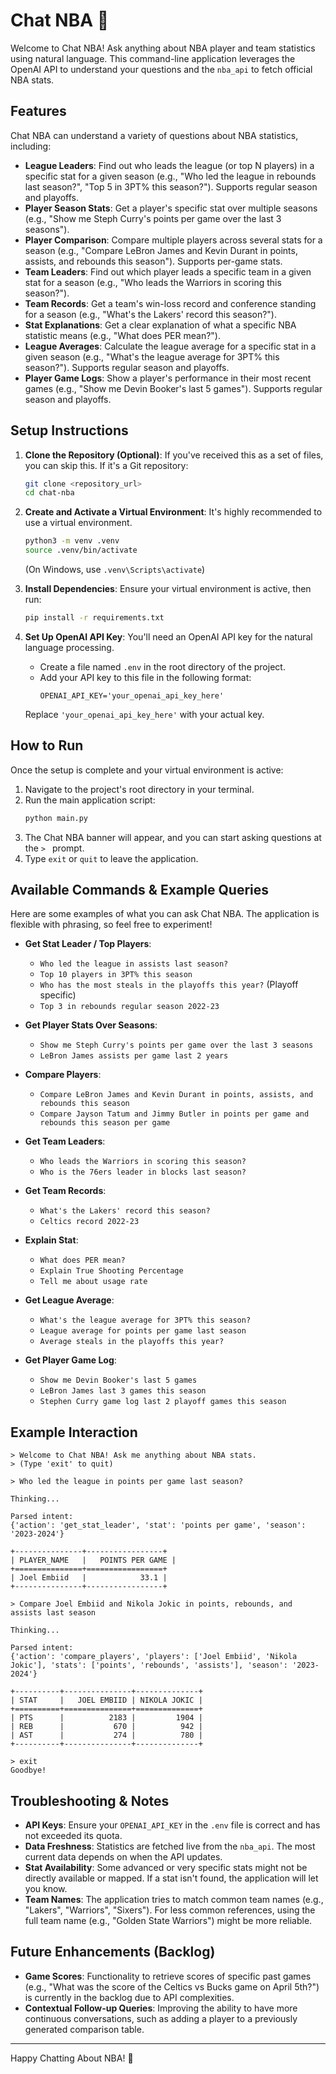 # Chat NBA 🏀

Welcome to Chat NBA! Ask anything about NBA player and team statistics using natural language.
This command-line application leverages the OpenAI API to understand your questions and the `nba_api` to fetch official NBA stats.

## Features

Chat NBA can understand a variety of questions about NBA statistics, including:

*   **League Leaders**: Find out who leads the league (or top N players) in a specific stat for a given season (e.g., "Who led the league in rebounds last season?", "Top 5 in 3PT% this season?"). Supports regular season and playoffs.
*   **Player Season Stats**: Get a player's specific stat over multiple seasons (e.g., "Show me Steph Curry's points per game over the last 3 seasons").
*   **Player Comparison**: Compare multiple players across several stats for a season (e.g., "Compare LeBron James and Kevin Durant in points, assists, and rebounds this season"). Supports per-game stats.
*   **Team Leaders**: Find out which player leads a specific team in a given stat for a season (e.g., "Who leads the Warriors in scoring this season?").
*   **Team Records**: Get a team's win-loss record and conference standing for a season (e.g., "What's the Lakers' record this season?").
*   **Stat Explanations**: Get a clear explanation of what a specific NBA statistic means (e.g., "What does PER mean?").
*   **League Averages**: Calculate the league average for a specific stat in a given season (e.g., "What's the league average for 3PT% this season?"). Supports regular season and playoffs.
*   **Player Game Logs**: Show a player's performance in their most recent games (e.g., "Show me Devin Booker's last 5 games"). Supports regular season and playoffs.

## Setup Instructions

1.  **Clone the Repository (Optional)**:
    If you've received this as a set of files, you can skip this. If it's a Git repository:
    ```bash
    git clone <repository_url>
    cd chat-nba
    ```

2.  **Create and Activate a Virtual Environment**:
    It's highly recommended to use a virtual environment.
    ```bash
    python3 -m venv .venv
    source .venv/bin/activate
    ```
    (On Windows, use `.venv\Scripts\activate`)

3.  **Install Dependencies**:
    Ensure your virtual environment is active, then run:
    ```bash
    pip install -r requirements.txt
    ```

4.  **Set Up OpenAI API Key**:
    You'll need an OpenAI API key for the natural language processing.
    *   Create a file named `.env` in the root directory of the project.
    *   Add your API key to this file in the following format:
        ```env
        OPENAI_API_KEY='your_openai_api_key_here'
        ```
    Replace `'your_openai_api_key_here'` with your actual key.

## How to Run

Once the setup is complete and your virtual environment is active:

1.  Navigate to the project's root directory in your terminal.
2.  Run the main application script:
    ```bash
    python main.py
    ```
3.  The Chat NBA banner will appear, and you can start asking questions at the `> ` prompt.
4.  Type `exit` or `quit` to leave the application.

## Available Commands & Example Queries

Here are some examples of what you can ask Chat NBA. The application is flexible with phrasing, so feel free to experiment!

*   **Get Stat Leader / Top Players**:
    *   `Who led the league in assists last season?`
    *   `Top 10 players in 3PT% this season`
    *   `Who has the most steals in the playoffs this year?` (Playoff specific)
    *   `Top 3 in rebounds regular season 2022-23`

*   **Get Player Stats Over Seasons**:
    *   `Show me Steph Curry's points per game over the last 3 seasons`
    *   `LeBron James assists per game last 2 years`

*   **Compare Players**:
    *   `Compare LeBron James and Kevin Durant in points, assists, and rebounds this season`
    *   `Compare Jayson Tatum and Jimmy Butler in points per game and rebounds this season per game`

*   **Get Team Leaders**:
    *   `Who leads the Warriors in scoring this season?`
    *   `Who is the 76ers leader in blocks last season?`

*   **Get Team Records**:
    *   `What's the Lakers' record this season?`
    *   `Celtics record 2022-23`

*   **Explain Stat**:
    *   `What does PER mean?`
    *   `Explain True Shooting Percentage`
    *   `Tell me about usage rate`

*   **Get League Average**:
    *   `What's the league average for 3PT% this season?`
    *   `League average for points per game last season`
    *   `Average steals in the playoffs this year?`

*   **Get Player Game Log**:
    *   `Show me Devin Booker's last 5 games`
    *   `LeBron James last 3 games this season`
    *   `Stephen Curry game log last 2 playoff games this season`

## Example Interaction

```
> Welcome to Chat NBA! Ask me anything about NBA stats.
> (Type 'exit' to quit)

> Who led the league in points per game last season?

Thinking...

Parsed intent:
{'action': 'get_stat_leader', 'stat': 'points per game', 'season': '2023-2024'}

+---------------+-----------------+
| PLAYER_NAME   |   POINTS PER GAME |
+===============+=================+
| Joel Embiid   |            33.1 |
+---------------+-----------------+

> Compare Joel Embiid and Nikola Jokic in points, rebounds, and assists last season

Thinking...

Parsed intent:
{'action': 'compare_players', 'players': ['Joel Embiid', 'Nikola Jokic'], 'stats': ['points', 'rebounds', 'assists'], 'season': '2023-2024'}

+----------+---------------+--------------+
| STAT     |   JOEL EMBIID | NIKOLA JOKIC |
+==========+===============+==============+
| PTS      |          2183 |         1904 |
| REB      |           670 |          942 |
| AST      |           274 |          780 |
+----------+---------------+--------------+

> exit
Goodbye!
```

## Troubleshooting & Notes

*   **API Keys**: Ensure your `OPENAI_API_KEY` in the `.env` file is correct and has not exceeded its quota.
*   **Data Freshness**: Statistics are fetched live from the `nba_api`. The most current data depends on when the API updates.
*   **Stat Availability**: Some advanced or very specific stats might not be directly available or mapped. If a stat isn't found, the application will let you know.
*   **Team Names**: The application tries to match common team names (e.g., "Lakers", "Warriors", "Sixers"). For less common references, using the full team name (e.g., "Golden State Warriors") might be more reliable.

## Future Enhancements (Backlog)

*   **Game Scores**: Functionality to retrieve scores of specific past games (e.g., "What was the score of the Celtics vs Bucks game on April 5th?") is currently in the backlog due to API complexities.
*   **Contextual Follow-up Queries**: Improving the ability to have more continuous conversations, such as adding a player to a previously generated comparison table.

--- 

Happy Chatting About NBA! 🏀 